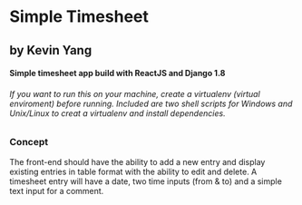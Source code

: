 # Simple Timesheet
## by Kevin Yang
#### Simple timesheet app build with ReactJS and Django 1.8

###### If you want to run this on your machine, create a virtualenv (virtual enviroment) before running. Included are two shell scripts for Windows and Unix/Linux to creat a virtualenv and install dependencies.

### Concept
The front-end should have the ability to add a new entry and display existing entries in table format with the ability to edit and delete.
A timesheet entry will have a date, two time inputs (from & to) and a simple text input for a comment.